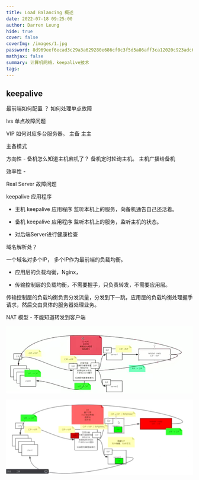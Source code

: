 ```yaml
---
title: Load Balancing 概述
date: 2022-07-18 09:25:00
author: Darren Leung
hide: true
cover: false
coverImg: /images/1.jpg
password: 8d969eef6ecad3c29a3a629280e686cf0c3f5d5a86aff3ca12020c923adc6c92
mathjax: false
summary: 计算机网络，keepalive技术
tags:
---
```



## keepalive


最前端如何配置 ？ 如何处理单点故障


lvs 单点故障问题

VIP 如何对应多台服务器。  主备 主主 

主备模式

方向性 - 备机怎么知道主机宕机了？ 备机定时轮询主机。 主机广播给备机

效率性 - 

Real Server 故障问题

keepalive 应用程序

- 主机 keepalive 应用程序 监听本机上的服务，向备机通告自己还活着。

- 备机 keepalive 应用程序 监听本机上的服务，监听主机的状态。

- 对后端Server进行健康检查









域名解析处？ 

一个域名对多个IP， 多个IP作为最前端的负载均衡。


- 应用层的负载均衡，Nginx，

- 传输控制层的负载均衡，不需要握手，只负责转发，不需要应用层。



传输控制层的负载均衡负责分发流量，分发到下一跳，应用层的负载均衡处理握手请求，然后交由具体的服务器处理业务。



NAT 模型 - 不能知道转发到客户端

![NAT 模型](/medias/NetWork/1658155197501.png)


![DR 模型](/medias/NetWork/1658157110793.png)






